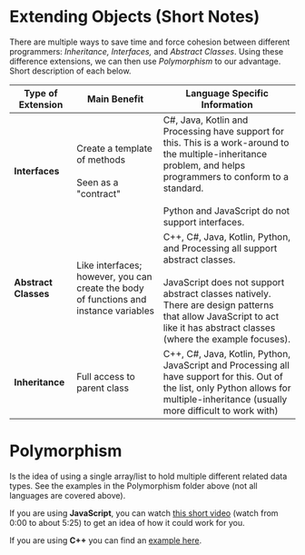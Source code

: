 # Extending Objects (Short Notes)

There are multiple ways to save time and force cohesion between different programmers: _Inheritance, Interfaces,_ and _Abstract Classes_.  Using these difference extensions, we can then use _Polymorphism_ to our advantage. Short description of each below.


| Type of Extension | Main Benefit | Language Specific Information |
| ----------------- | ------------ | ----------------------------- |
| **Interfaces** | Create a template of methods <br/><br/> Seen as a "contract" | C#, Java, Kotlin and Processing have support for this.  This is a work-around to the multiple-inheritance problem, and helps programmers to conform to a standard.  <br/><br/>Python and JavaScript do not support interfaces. |
| **Abstract Classes** | Like interfaces; however, you can create the body of functions and instance variables | C++, C#, Java, Kotlin, Python, and Processing all support abstract classes. <br/><br/> JavaScript does not support abstract classes natively.  There are design patterns that allow JavaScript to act like it has abstract classes (where the example focuses). |
| **Inheritance** | Full access to parent class | C++, C#, Java, Kotlin, Python, JavaScript and Processing all have support for this.  Out of the list, only Python allows for multiple-inheritance (usually more difficult to work with) |

# Polymorphism

Is the idea of using a single array/list to hold multiple different related data types.  See the examples in the Polymorphism folder above (not all languages are covered above).  

If you are using **JavaScript**, you can watch [this short video](https://www.youtube.com/watch?v=8a5BkwuZRK0) (watch from 0:00 to about 5:25) to get an idea of how it could work for you.  

If you are using **C++** you can find an [example here](http://www.cplusplus.com/doc/tutorial/polymorphism/).
